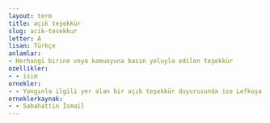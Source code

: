 ```yaml
---
layout: term
title: açık teşekkür
slug: acik-tesekkur
letter: A
lisan: Türkçe
anlamlar:
- Herhangi birine veya kamuoyuna basın yoluyla edilen teşekkür
ozellikler:
- - isim
ornekler:
- - Yangınla ilgili yer alan bir açık teşekkür duyurusunda ise Lefkoşa Türk Belediye Reisi Fuat Celâlettin'in şükranları sunuluyor.
orneklerkaynak:
- - Sabahattin İsmail
---
```

